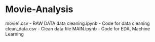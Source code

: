 # Movie-Analysis
movie1.csv - RAW DATA
data cleaning.ipynb - Code for data cleaning
clean_data.csv - Clean data file
MAIN.ipynb - Code for EDA, Machine Learning
